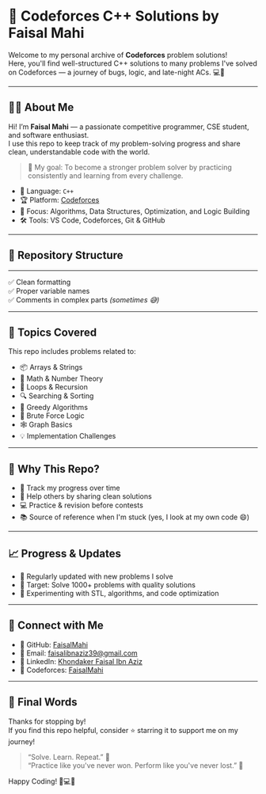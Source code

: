 # 🚀 Codeforces C++ Solutions by Faisal Mahi

Welcome to my personal archive of **Codeforces** problem solutions!  
Here, you'll find well-structured C++ solutions to many problems I've solved on Codeforces — a journey of bugs, logic, and late-night ACs. 💻🌙

---

## 👨‍💻 About Me

Hi! I’m **Faisal Mahi** — a passionate competitive programmer, CSE student, and software enthusiast.  
I use this repo to keep track of my problem-solving progress and share clean, understandable code with the world.

> 🏁 My goal: To become a stronger problem solver by practicing consistently and learning from every challenge.

- 🧠 Language: `C++`
- 🏆 Platform: [Codeforces](https://codeforces.com/profile/FaisalMahi)
- 📍 Focus: Algorithms, Data Structures, Optimization, and Logic Building
- 🛠️ Tools: VS Code, Codeforces, Git & GitHub

---

## 📁 Repository Structure

---

✅ Clean formatting  
✅ Proper variable names  
✅ Comments in complex parts *(sometimes 😅)*

---

## 🧩 Topics Covered

This repo includes problems related to:

- 📦 Arrays & Strings
- 📐 Math & Number Theory
- 🔁 Loops & Recursion
- 🔍 Searching & Sorting
- 🎯 Greedy Algorithms
- 🧠 Brute Force Logic
- 🕸️ Graph Basics
- 💡 Implementation Challenges

---

## 🌟 Why This Repo?

- 🔄 Track my progress over time
- 💬 Help others by sharing clean solutions
- 💻 Practice & revision before contests
- 📚 Source of reference when I'm stuck (yes, I look at my own code 😄)

---

## 📈 Progress & Updates

- 💪 Regularly updated with new problems I solve
- 🎯 Target: Solve 1000+ problems with quality solutions
- 🧪 Experimenting with STL, algorithms, and code optimization

---

## 🤝 Connect with Me

- 🔗 GitHub: [FaisalMahi](https://github.com/FaisalMahi)
- 📧 Email: faisalibnaziz39@gmail.com
- 💼 LinkedIn: [Khondaker Faisal Ibn Aziz](https://www.linkedin.com/in/khondakerfaisalibnaziz/)
- 💬 Codeforces: [FaisalMahi](https://codeforces.com/profile/FaisalMahi)

---

## 🙌 Final Words

Thanks for stopping by!  
If you find this repo helpful, consider ⭐ starring it to support me on my journey!

> “Solve. Learn. Repeat.” 🔁  
> “Practice like you've never won. Perform like you've never lost.” 🚀

Happy Coding! 🧠💻🔥



